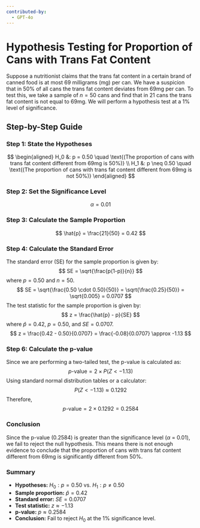 ```yaml
---
contributed-by:
  - GPT-4o
---
```

# Hypothesis Testing for Proportion of Cans with Trans Fat Content
Suppose a nutritionist claims that the trans fat content in a certain brand of canned food is at most 69 milligrams (mg) per can. We have a suspicion that in 50% of all cans the trans fat content deviates from 69mg per can. To test this, we take a sample of $n=50$ cans and find that in 21 cans the trans fat content is not equal to 69mg. We will perform a hypothesis test at a 1% level of significance.
## Step-by-Step Guide
### Step 1: State the Hypotheses
$$
\begin{aligned}
H_0 &: p = 0.50 \quad \text{(The proportion of cans with trans fat content different from 69mg is 50%)} \\
H_1 &: p \neq 0.50 \quad \text{(The proportion of cans with trans fat content different from 69mg is not 50%)}
\end{aligned}
$$
### Step 2: Set the Significance Level
$$
\alpha = 0.01
$$
### Step 3: Calculate the Sample Proportion
$$
\hat{p} = \frac{21}{50} = 0.42
$$
### Step 4: Calculate the Standard Error
The standard error (SE) for the sample proportion is given by:
$$
SE = \sqrt{\frac{p(1-p)}{n}}
$$
where $p = 0.50$ and $n = 50$.
$$
SE = \sqrt{\frac{0.50 \cdot 0.50}{50}} = \sqrt{\frac{0.25}{50}} = \sqrt{0.005} = 0.0707
$$
The test statistic for the sample proportion is given by:
$$
z = \frac{\hat{p} - p}{SE}
$$
where $\hat{p} = 0.42$, $p = 0.50$, and $SE = 0.0707$.
$$
z = \frac{0.42 - 0.50}{0.0707} = \frac{-0.08}{0.0707} \approx -1.13
$$
### Step 6: Calculate the p-value
Since we are performing a two-tailed test, the p-value is calculated as:
$$
p\text{-value} = 2 \times P(Z < -1.13)
$$
Using standard normal distribution tables or a calculator:
$$
P(Z < -1.13) \approx 0.1292
$$
Therefore,
$$
p\text{-value} = 2 \times 0.1292 = 0.2584
$$
### Conclusion
Since the p-value (0.2584) is greater than the significance level ($\alpha$ = 0.01), we fail to reject the null hypothesis. This means there is not enough evidence to conclude that the proportion of cans with trans fat content different from 69mg is significantly different from 50%.
### Summary
- **Hypotheses:** $H_0: p = 0.50$ vs. $H_1: p \neq 0.50$
- **Sample proportion:** $\hat{p} = 0.42$
- **Standard error:** $SE = 0.0707$
- **Test statistic:** $z \approx -1.13$
- **p-value:** $p \approx 0.2584$
- **Conclusion:** Fail to reject $H_0$ at the 1% significance level.
